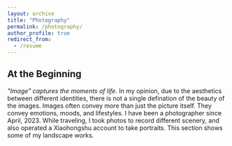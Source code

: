 ```yaml
---
layout: archive
title: "Photography"
permalink: /photography/
author_profile: true
redirect_from:
  - /resume
---
```


## At the Beginning
_"Image" captures the moments of life._ In my opinion, due to the aesthetics between different identities, there is not a single defination of the beauty of the images. Images often convey more than just the picture itself. They convey emotions, moods, and lifestyles. I have been a photographer since April, 2023. While traveling, I took photos to record different scenery, and also operated a Xiaohongshu account to take portraits. This section shows some of my landscape works.

### 
